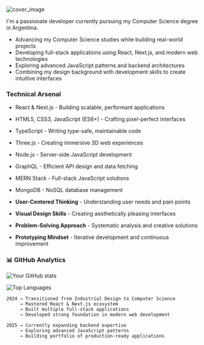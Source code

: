 ![cover_image](https://github.com/the-other-flaneur/the-other-flaneur/blob/main/cover.jpg)

I'm a passionate developer currently pursuing my Computer Science degree in Argentina.
- Advancing my Computer Science studies while building real-world projects
- Developing full-stack applications using React, Next.js, and modern web technologies
- Exploring advanced JavaScript patterns and backend architectures
- Combining my design background with development skills to create intuitive interfaces

### Technical Arsenal
- React & Next.js - Building scalable, performant applications
- HTML5, CSS3, JavaScript (ES6+) - Crafting pixel-perfect interfaces
- TypeScript - Writing type-safe, maintainable code
- Three.js - Creating immersive 3D web experiences
- Node.js - Server-side JavaScript development
- GraphQL - Efficient API design and data fetching
- MERN Stack - Full-stack JavaScript solutions
- MongoDB - NoSQL database management

- **User-Centered Thinking** - Understanding user needs and pain points
- **Visual Design Skills** - Creating aesthetically pleasing interfaces
- **Problem-Solving Approach** - Systematic analysis and creative solutions
- **Prototyping Mindset** - Iterative development and continuous improvement

### 📊 GitHub Analytics

![Your GitHub stats](https://github-readme-stats.vercel.app/api?username=the-other-flaneur&show_icons=true&theme=dark&hide_border=true)

![Top Languages](https://github-readme-stats.vercel.app/api/top-langs/?username=the-other-flaneur&layout=compact&theme=dark&hide_border=true)

```
2024 → Transitioned from Industrial Design to Computer Science
     → Mastered React & Next.js ecosystem
     → Built multiple full-stack applications
     → Developed strong foundation in modern web development

2025 → Currently expanding backend expertise
     → Exploring advanced JavaScript patterns
     → Building portfolio of production-ready applications
```
